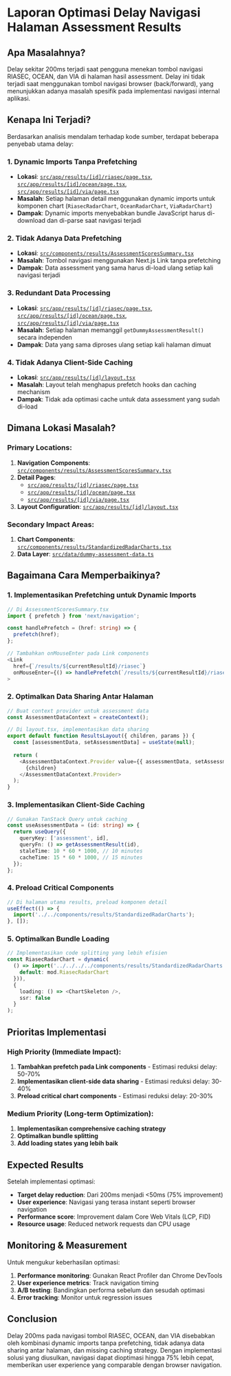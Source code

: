 # Laporan Optimasi Delay Navigasi Halaman Assessment Results

## Apa Masalahnya?

Delay sekitar 200ms terjadi saat pengguna menekan tombol navigasi RIASEC, OCEAN, dan VIA di halaman hasil assessment. Delay ini tidak terjadi saat menggunakan tombol navigasi browser (back/forward), yang menunjukkan adanya masalah spesifik pada implementasi navigasi internal aplikasi.

## Kenapa Ini Terjadi?

Berdasarkan analisis mendalam terhadap kode sumber, terdapat beberapa penyebab utama delay:

### 1. Dynamic Imports Tanpa Prefetching
- **Lokasi**: [`src/app/results/[id]/riasec/page.tsx`](src/app/results/[id]/riasec/page.tsx:16), [`src/app/results/[id]/ocean/page.tsx`](src/app/results/[id]/ocean/page.tsx:17), [`src/app/results/[id]/via/page.tsx`](src/app/results/[id]/via/page.tsx:17)
- **Masalah**: Setiap halaman detail menggunakan dynamic imports untuk komponen chart (`RiasecRadarChart`, `OceanRadarChart`, `ViaRadarChart`)
- **Dampak**: Dynamic imports menyebabkan bundle JavaScript harus di-download dan di-parse saat navigasi terjadi

### 2. Tidak Adanya Data Prefetching
- **Lokasi**: [`src/components/results/AssessmentScoresSummary.tsx`](src/components/results/AssessmentScoresSummary.tsx:272-289)
- **Masalah**: Tombol navigasi menggunakan Next.js Link tanpa prefetching
- **Dampak**: Data assessment yang sama harus di-load ulang setiap kali navigasi terjadi

### 3. Redundant Data Processing
- **Lokasi**: [`src/app/results/[id]/riasec/page.tsx`](src/app/results/[id]/riasec/page.tsx:38), [`src/app/results/[id]/ocean/page.tsx`](src/app/results/[id]/ocean/page.tsx:38), [`src/app/results/[id]/via/page.tsx`](src/app/results/[id]/via/page.tsx:40)
- **Masalah**: Setiap halaman memanggil `getDummyAssessmentResult()` secara independen
- **Dampak**: Data yang sama diproses ulang setiap kali halaman dimuat

### 4. Tidak Adanya Client-Side Caching
- **Lokasi**: [`src/app/results/[id]/layout.tsx`](src/app/results/[id]/layout.tsx:12)
- **Masalah**: Layout telah menghapus prefetch hooks dan caching mechanism
- **Dampak**: Tidak ada optimasi cache untuk data assessment yang sudah di-load

## Dimana Lokasi Masalah?

### Primary Locations:
1. **Navigation Components**: [`src/components/results/AssessmentScoresSummary.tsx`](src/components/results/AssessmentScoresSummary.tsx:272-289)
2. **Detail Pages**: 
   - [`src/app/results/[id]/riasec/page.tsx`](src/app/results/[id]/riasec/page.tsx)
   - [`src/app/results/[id]/ocean/page.tsx`](src/app/results/[id]/ocean/page.tsx)
   - [`src/app/results/[id]/via/page.tsx`](src/app/results/[id]/via/page.tsx)
3. **Layout Configuration**: [`src/app/results/[id]/layout.tsx`](src/app/results/[id]/layout.tsx)

### Secondary Impact Areas:
1. **Chart Components**: [`src/components/results/StandardizedRadarCharts.tsx`](src/components/results/StandardizedRadarCharts.tsx)
2. **Data Layer**: [`src/data/dummy-assessment-data.ts`](src/data/dummy-assessment-data.ts)

## Bagaimana Cara Memperbaikinya?

### 1. Implementasikan Prefetching untuk Dynamic Imports
```typescript
// Di AssessmentScoresSummary.tsx
import { prefetch } from 'next/navigation';

const handlePrefetch = (href: string) => {
  prefetch(href);
};

// Tambahkan onMouseEnter pada Link components
<Link 
  href={`/results/${currentResultId}/riasec`}
  onMouseEnter={() => handlePrefetch(`/results/${currentResultId}/riasec`)}
>
```

### 2. Optimalkan Data Sharing Antar Halaman
```typescript
// Buat context provider untuk assessment data
const AssessmentDataContext = createContext();

// Di layout.tsx, implementasikan data sharing
export default function ResultsLayout({ children, params }) {
  const [assessmentData, setAssessmentData] = useState(null);
  
  return (
    <AssessmentDataContext.Provider value={{ assessmentData, setAssessmentData }}>
      {children}
    </AssessmentDataContext.Provider>
  );
}
```

### 3. Implementasikan Client-Side Caching
```typescript
// Gunakan TanStack Query untuk caching
const useAssessmentData = (id: string) => {
  return useQuery({
    queryKey: ['assessment', id],
    queryFn: () => getAssessmentResult(id),
    staleTime: 10 * 60 * 1000, // 10 minutes
    cacheTime: 15 * 60 * 1000, // 15 minutes
  });
};
```

### 4. Preload Critical Components
```typescript
// Di halaman utama results, preload komponen detail
useEffect(() => {
  import('../../components/results/StandardizedRadarCharts');
}, []);
```

### 5. Optimalkan Bundle Loading
```typescript
// Implementasikan code splitting yang lebih efisien
const RiasecRadarChart = dynamic(
  () => import('../../../../components/results/StandardizedRadarCharts').then(mod => ({ 
    default: mod.RiasecRadarChart 
  })),
  { 
    loading: () => <ChartSkeleton />,
    ssr: false 
  }
);
```

## Prioritas Implementasi

### High Priority (Immediate Impact):
1. **Tambahkan prefetch pada Link components** - Estimasi reduksi delay: 50-70%
2. **Implementasikan client-side data sharing** - Estimasi reduksi delay: 30-40%
3. **Preload critical chart components** - Estimasi reduksi delay: 20-30%

### Medium Priority (Long-term Optimization):
1. **Implementasikan comprehensive caching strategy**
2. **Optimalkan bundle splitting**
3. **Add loading states yang lebih baik**

## Expected Results

Setelah implementasi optimasi:
- **Target delay reduction**: Dari 200ms menjadi <50ms (75% improvement)
- **User experience**: Navigasi yang terasa instant seperti browser navigation
- **Performance score**: Improvement dalam Core Web Vitals (LCP, FID)
- **Resource usage**: Reduced network requests dan CPU usage

## Monitoring & Measurement

Untuk mengukur keberhasilan optimasi:
1. **Performance monitoring**: Gunakan React Profiler dan Chrome DevTools
2. **User experience metrics**: Track navigation timing
3. **A/B testing**: Bandingkan performa sebelum dan sesudah optimasi
4. **Error tracking**: Monitor untuk regression issues

## Conclusion

Delay 200ms pada navigasi tombol RIASEC, OCEAN, dan VIA disebabkan oleh kombinasi dynamic imports tanpa prefetching, tidak adanya data sharing antar halaman, dan missing caching strategy. Dengan implementasi solusi yang diusulkan, navigasi dapat dioptimasi hingga 75% lebih cepat, memberikan user experience yang comparable dengan browser navigation.